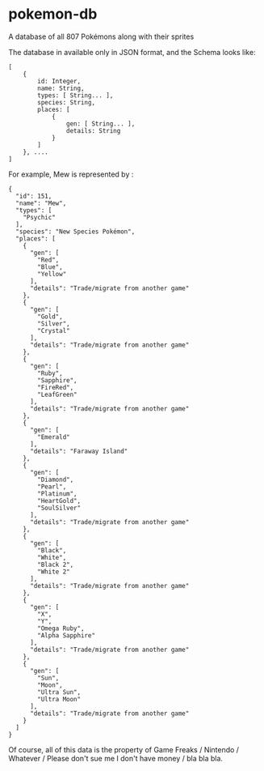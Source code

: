 # pokemon-db
A database of all 807 Pokémons along with their sprites

The database in available only in JSON format, and the Schema looks like: 

    [
    	{
        	id: Integer,
            name: String,
            types: [ String... ],
            species: String,
			places: [
            	{
                	gen: [ String... ],
                    details: String
                }
            ]
        }, ....    
    ]

For example, Mew is represented by :

	{
      "id": 151,
      "name": "Mew",
      "types": [
        "Psychic"
      ],
      "species": "New Species Pokémon",
      "places": [
        {
          "gen": [
            "Red",
            "Blue",
            "Yellow"
          ],
          "details": "Trade/migrate from another game"
        },
        {
          "gen": [
            "Gold",
            "Silver",
            "Crystal"
          ],
          "details": "Trade/migrate from another game"
        },
        {
          "gen": [
            "Ruby",
            "Sapphire",
            "FireRed",
            "LeafGreen"
          ],
          "details": "Trade/migrate from another game"
        },
        {
          "gen": [
            "Emerald"
          ],
          "details": "Faraway Island"
        },
        {
          "gen": [
            "Diamond",
            "Pearl",
            "Platinum",
            "HeartGold",
            "SoulSilver"
          ],
          "details": "Trade/migrate from another game"
        },
        {
          "gen": [
            "Black",
            "White",
            "Black 2",
            "White 2"
          ],
          "details": "Trade/migrate from another game"
        },
        {
          "gen": [
            "X",
            "Y",
            "Omega Ruby",
            "Alpha Sapphire"
          ],
          "details": "Trade/migrate from another game"
        },
        {
          "gen": [
            "Sun",
            "Moon",
            "Ultra Sun",
            "Ultra Moon"
          ],
          "details": "Trade/migrate from another game"
        }
      ]
    }
    
Of course, all of this data is the property of Game Freaks / Nintendo / Whatever / Please don't sue me I don't have money / bla bla bla.
